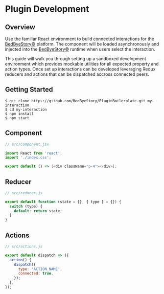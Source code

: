 # Plugin Development

## Overview

Use the familiar React environment to build connected interactions for the [BedByeStory©](https://bedbyestory.com) platform.
The component will be loaded asynchronously and injected into the [BedByeStory©](https://bedbyestory.com) runtime when users select the interaction.

This guide will walk you through setting up a sandboxed development environment which provides mockable utilities for all expected property and action types. Once set up interactions can be developed leveraging Redux reducers and actions that can be dispatched accross connected peers.

## Getting Started

```
$ git clone https://github.com/BedByeStory/PluginBoilerplate.git my-interaction
$ cd my-interaction
$ npm install
$ npm start
```

## Component

```js
// src/Component.jsx

import React from 'react';
import './index.css';

export default () => (<div className="p-4"></div>);
```

## Reducer

```js
// src/reducer.js

export default function (state = {}, { type } = {}) {
  switch (type) {
    default: return state;
  }
}
```

## Actions

```js
// src/actions.js

export default dispatch => ({
  action() {
    dispatch({
      type: 'ACTION_NAME',
      connected: true,
    });
  },
});
```
